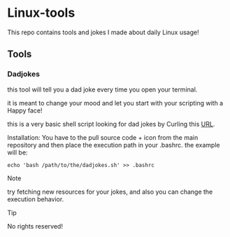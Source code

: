 # Linux-tools
This repo contains tools and jokes I made about daily Linux usage!

## Tools

### Dadjokes
this tool will tell you a dad joke every time you open your terminal.


it is meant to change your mood and let you start with your scripting with a Happy face!

this is a very basic shell script looking for dad jokes by Curling this [URL](https://icanhazdadjoke.com).

Installation:
You have to the pull source code + icon from the main repository and then place the execution path in your .bashrc.
the example will be:


`echo 'bash /path/to/the/dadjokes.sh' >> .bashrc`

> [!NOTE]
> try fetching new resources for your jokes, and also you can change the execution behavior.



> [!TIP]
> No rights reserved!
